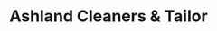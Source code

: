 ---
title: "Ashland Cleaners & Tailor"
url: /cockeysville/ashland-cleaners-and-tailor/
shop: laundry
---